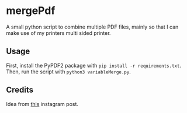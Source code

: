 # mergePdf

A small python script to combine multiple PDF files, mainly so that I can make use of my printers multi sided printer.

## Usage

First, install the PyPDF2 package with `pip install -r requirements.txt`. Then, run the script with `python3 variableMerge.py`.

## Credits

Idea from [this](https://www.instagram.com/p/CKBjz19gOZC/) instagram post.
